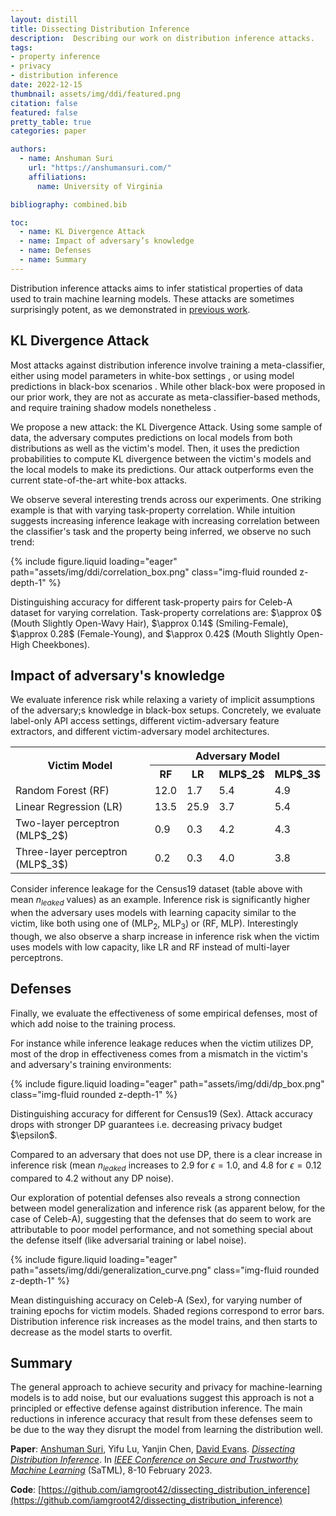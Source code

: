 ```yaml
---
layout: distill
title: Dissecting Distribution Inference
description:  Describing our work on distribution inference attacks.
tags:
- property inference
- privacy
- distribution inference
date: 2022-12-15
thumbnail: assets/img/ddi/featured.png
citation: false
featured: false
pretty_table: true
categories: paper

authors:
  - name: Anshuman Suri
    url: "https://anshumansuri.com/"
    affiliations:
      name: University of Virginia

bibliography: combined.bib

toc:
  - name: KL Divergence Attack
  - name: Impact of adversary’s knowledge
  - name: Defenses
  - name: Summary
---
```


Distribution inference attacks aims to infer statistical properties of data used to train machine learning models. These attacks are sometimes surprisingly potent, as we demonstrated in [previous work](https://uvasrg.github.io/on-the-risks-of-distribution-inference/).

## KL Divergence Attack

Most attacks against distribution inference involve training a meta-classifier, either using model parameters in white-box settings <d-cite key="ganju2018property"></d-cite>, or using model predictions in black-box scenarios <d-cite key="zhang2021leakage"></d-cite>. While other black-box were proposed in our prior work, they are not as accurate as meta-classifier-based methods, and require training shadow models nonetheless <d-cite key="suri2022formalizing"></d-cite>.

We propose a new attack: the KL Divergence Attack. Using some sample of data, the adversary computes predictions on local models from both distributions as well as the victim's model. Then, it uses the prediction probabilities to compute KL divergence between the victim's models and the local models to make its predictions. Our attack outperforms even the current state-of-the-art white-box attacks.

We observe several interesting trends across our experiments. One striking example is that with varying task-property correlation.
While intuition suggests increasing inference leakage with increasing correlation between the classifier's task and the property being inferred, we observe
no such trend:

{% include figure.liquid loading="eager" path="assets/img/ddi/correlation_box.png" class="img-fluid rounded z-depth-1" %}
<div class="caption">
    Distinguishing accuracy for different task-property pairs for Celeb-A dataset for varying correlation. Task-property correlations are: $\approx 0$ (Mouth Slightly Open-Wavy Hair), $\approx 0.14$ (Smiling-Female), $\approx 0.28$ (Female-Young), and $\approx 0.42$ (Mouth Slightly Open-High Cheekbones).
</div>

## Impact of adversary's knowledge

We evaluate inference risk while relaxing a variety of implicit assumptions of the adversary;s knowledge in black-box setups. Concretely, we evaluate label-only API access settings, different victim-adversary feature extractors, and different victim-adversary model architectures.

<table>
<tr>
    <th rowspan="2"> Victim Model </th>
    <th colspan="4"> Adversary Model </th>
</tr>
<tr>
    <th> RF </th>
    <th> LR </th>
    <th> MLP$_2$ </th>
    <th> MLP$_3$ </th>
</tr>
  <tr>
    <td>Random Forest (RF)</td>
    <td> 12.0 </td>
    <td> 1.7 </td>
    <td> 5.4 </td>
    <td> 4.9 </td>
  </tr>
  <tr>
    <td>Linear Regression (LR)</td>
    <td> 13.5 </td>
    <td> 25.9 </td>
    <td> 3.7 </td>
    <td> 5.4 </td>
  </tr>
  <tr>
    <td>Two-layer perceptron (MLP$_2$)</td>
    <td> 0.9 </td>
    <td> 0.3 </td>
    <td> 4.2 </td>
    <td> 4.3 </td>
  </tr>
  <tr>
    <td>Three-layer perceptron (MLP$_3$)</td>
    <td> 0.2 </td>
    <td> 0.3 </td>
    <td> 4.0 </td>
    <td> 3.8 </td>
  </tr>
</table>

Consider inference leakage for the Census19 dataset (table above with mean $n_{leaked}$ values) as an example. Inference risk is significantly higher when the adversary uses models with learning capacity similar to the victim, like both using one of (MLP$_2$, MLP$_3$) or (RF, MLP). Interestingly though, we also observe a sharp increase in inference risk when the victim uses models with low capacity, like LR and RF instead of multi-layer perceptrons.

## Defenses

Finally, we evaluate the effectiveness of some empirical defenses, most of which add noise to the training process.

For instance while inference leakage reduces when the victim utilizes DP, most of the drop in effectiveness comes from a mismatch in the victim's and adversary's training environments:

{% include figure.liquid loading="eager" path="assets/img/ddi/dp_box.png" class="img-fluid rounded z-depth-1" %}
<div class="caption">
    Distinguishing accuracy for different for Census19 (Sex). Attack accuracy drops with stronger DP guarantees i.e. decreasing privacy budget $\epsilon$.
</div>

Compared to an adversary that does not use DP, there is a clear increase in inference risk (mean $n_{leaked}$ increases to 2.9 for $\epsilon=1.0$, and 4.8 for $\epsilon=0.12$ compared to 4.2 without any DP noise).

Our exploration of potential defenses also reveals a strong connection between model generalization and inference risk (as apparent below, for the case of Celeb-A), suggesting that the defenses that do seem to work are attributable to poor model performance, and not something special about the defense itself (like adversarial training or label noise).
</br>


{% include figure.liquid loading="eager" path="assets/img/ddi/generalization_curve.png" class="img-fluid rounded z-depth-1" %}
<div class="caption">
    Mean distinguishing accuracy on Celeb-A (Sex), for varying number of training epochs for victim models. Shaded regions correspond to error bars. Distribution inference risk increases as the model trains, and then starts to decrease as the model starts to overfit.
</div>

## Summary

The general approach to achieve security and privacy for machine-learning models is to add noise, but our evaluations suggest this approach is not a principled or effective defense against distribution inference. The main reductions in inference accuracy that result from these defenses seem to be due to the way they disrupt the model from learning the distribution well.

<b>Paper</b>: [Anshuman Suri](http://anshumansuri.com/), Yifu Lu, Yanjin Chen, [David Evans](http://www.cs.virginia.edu/~evans/). [_Dissecting Distribution Inference_](https://arxiv.org/abs/2212.07591).
In <a href="https://satml.org/"><em>IEEE Conference on Secure and Trustworthy Machine Learning</em></a> (SaTML), 8-10 February 2023.

<b>Code</b>: [https://github.com/iamgroot42/dissecting_distribution_inference](https://github.com/iamgroot42/dissecting_distribution_inference)